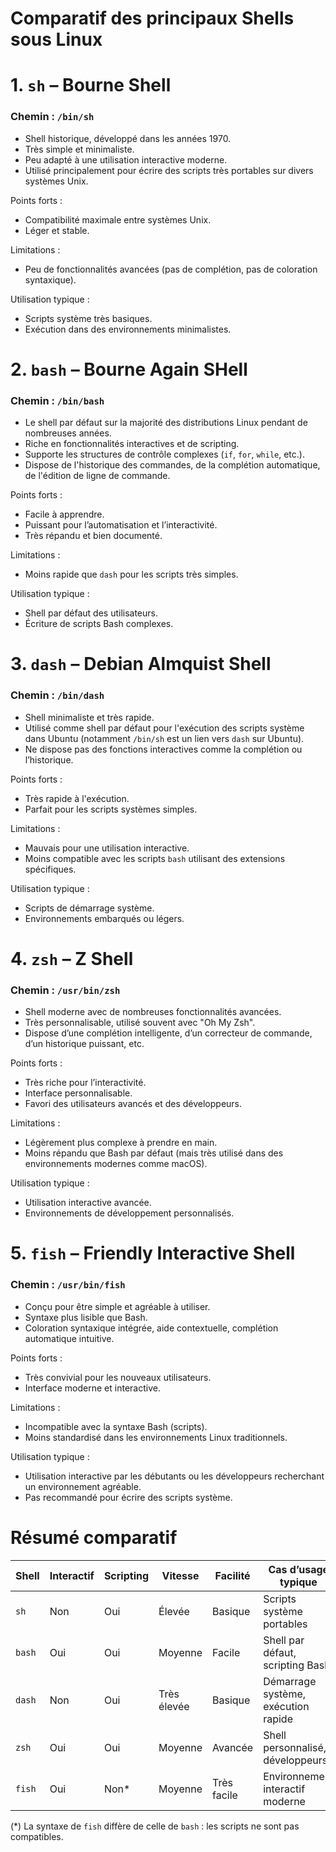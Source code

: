 # Comparatif des principaux Shells sous Linux


# 1. `sh` – Bourne Shell

### Chemin : `/bin/sh`

- Shell historique, développé dans les années 1970.
- Très simple et minimaliste.
- Peu adapté à une utilisation interactive moderne.
- Utilisé principalement pour écrire des scripts très portables sur divers systèmes Unix.

Points forts :
- Compatibilité maximale entre systèmes Unix.
- Léger et stable.

Limitations :
- Peu de fonctionnalités avancées (pas de complétion, pas de coloration syntaxique).

Utilisation typique :
- Scripts système très basiques.
- Exécution dans des environnements minimalistes.



# 2. `bash` – Bourne Again SHell

### Chemin : `/bin/bash`

- Le shell par défaut sur la majorité des distributions Linux pendant de nombreuses années.
- Riche en fonctionnalités interactives et de scripting.
- Supporte les structures de contrôle complexes (`if`, `for`, `while`, etc.).
- Dispose de l'historique des commandes, de la complétion automatique, de l'édition de ligne de commande.

Points forts :
- Facile à apprendre.
- Puissant pour l’automatisation et l’interactivité.
- Très répandu et bien documenté.

Limitations :
- Moins rapide que `dash` pour les scripts très simples.

Utilisation typique :
- Shell par défaut des utilisateurs.
- Écriture de scripts Bash complexes.



# 3. `dash` – Debian Almquist Shell

### Chemin : `/bin/dash`

- Shell minimaliste et très rapide.
- Utilisé comme shell par défaut pour l'exécution des scripts système dans Ubuntu (notamment `/bin/sh` est un lien vers `dash` sur Ubuntu).
- Ne dispose pas des fonctions interactives comme la complétion ou l’historique.

Points forts :
- Très rapide à l'exécution.
- Parfait pour les scripts systèmes simples.

Limitations :
- Mauvais pour une utilisation interactive.
- Moins compatible avec les scripts `bash` utilisant des extensions spécifiques.

Utilisation typique :
- Scripts de démarrage système.
- Environnements embarqués ou légers.



# 4. `zsh` – Z Shell

### Chemin : `/usr/bin/zsh`

- Shell moderne avec de nombreuses fonctionnalités avancées.
- Très personnalisable, utilisé souvent avec "Oh My Zsh".
- Dispose d’une complétion intelligente, d’un correcteur de commande, d’un historique puissant, etc.

Points forts :
- Très riche pour l’interactivité.
- Interface personnalisable.
- Favori des utilisateurs avancés et des développeurs.

Limitations :
- Légèrement plus complexe à prendre en main.
- Moins répandu que Bash par défaut (mais très utilisé dans des environnements modernes comme macOS).

Utilisation typique :
- Utilisation interactive avancée.
- Environnements de développement personnalisés.



# 5. `fish` – Friendly Interactive Shell

### Chemin : `/usr/bin/fish`

- Conçu pour être simple et agréable à utiliser.
- Syntaxe plus lisible que Bash.
- Coloration syntaxique intégrée, aide contextuelle, complétion automatique intuitive.

Points forts :
- Très convivial pour les nouveaux utilisateurs.
- Interface moderne et interactive.

Limitations :
- Incompatible avec la syntaxe Bash (scripts).
- Moins standardisé dans les environnements Linux traditionnels.

Utilisation typique :
- Utilisation interactive par les débutants ou les développeurs recherchant un environnement agréable.
- Pas recommandé pour écrire des scripts système.



# Résumé comparatif

| Shell  | Interactif | Scripting | Vitesse | Facilité | Cas d’usage typique                |
|--------|------------|-----------|---------|----------|------------------------------------|
| `sh`   | Non        | Oui       | Élevée  | Basique  | Scripts système portables          |
| `bash` | Oui        | Oui       | Moyenne | Facile   | Shell par défaut, scripting Bash   |
| `dash` | Non        | Oui       | Très élevée | Basique | Démarrage système, exécution rapide |
| `zsh`  | Oui        | Oui       | Moyenne | Avancée  | Shell personnalisé, développeurs   |
| `fish` | Oui        | Non*      | Moyenne | Très facile | Environnement interactif moderne   |

(*) La syntaxe de `fish` diffère de celle de `bash` : les scripts ne sont pas compatibles.

